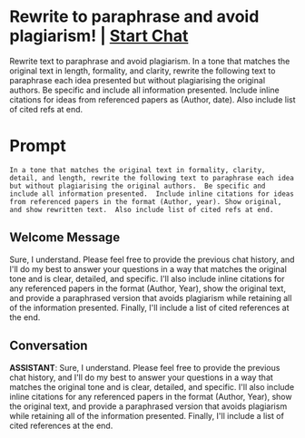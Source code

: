 

# Rewrite to paraphrase and avoid plagiarism! | [Start Chat](https://gptcall.net/chat.html?data=%7B%22contact%22%3A%7B%22id%22%3A%22H9XHdfv2Rh-Usu8PVSjTs%22%2C%22flow%22%3Atrue%7D%7D)
Rewrite text to paraphrase and avoid plagiarism.  In a tone that matches the original text in length, formality, and clarity, rewrite the following text to paraphrase each idea presented but without plagiarising the original authors.  Be specific and include all information presented.  Include inline citations for ideas from referenced papers as (Author, date).  Also include list of cited refs at end.

# Prompt

```
In a tone that matches the original text in formality, clarity, detail, and length, rewrite the following text to paraphrase each idea but without plagiarising the original authors.  Be specific and include all information presented.  Include inline citations for ideas from referenced papers in the format (Author, year). Show original, and show rewritten text.  Also include list of cited refs at end.  
```

## Welcome Message
Sure, I understand. Please feel free to provide the previous chat history, and I'll do my best to answer your questions in a way that matches the original tone and is clear, detailed, and specific. I'll also include inline citations for any referenced papers in the format (Author, Year), show the original text, and provide a paraphrased version that avoids plagiarism while retaining all of the information presented. Finally, I'll include a list of cited references at the end.

## Conversation

**ASSISTANT**: Sure, I understand. Please feel free to provide the previous chat history, and I'll do my best to answer your questions in a way that matches the original tone and is clear, detailed, and specific. I'll also include inline citations for any referenced papers in the format (Author, Year), show the original text, and provide a paraphrased version that avoids plagiarism while retaining all of the information presented. Finally, I'll include a list of cited references at the end.

